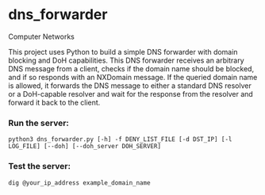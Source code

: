 # dns_forwarder
Computer Networks

This project uses Python to build a simple DNS forwarder with domain blocking and DoH capabilities. This DNS forwarder receives an arbitrary DNS message from a client, checks if the domain name should be blocked, and if so responds with an NXDomain message. If the queried domain name is allowed, it forwards the DNS message to either a standard DNS resolver or a DoH-capable resolver and wait for the response from the resolver and forward it back to the client.


### Run the server:
```
python3 dns_forwarder.py [-h] -f DENY_LIST_FILE [-d DST_IP] [-l LOG_FILE] [--doh] [--doh_server DOH_SERVER]
```

### Test the server:
```
dig @your_ip_address example_domain_name
```






